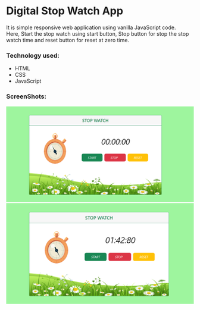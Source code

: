 <h1> Digital Stop Watch App </h1>

<p> 
    It is simple responsive web application using vanilla JavaScript code. <br>
    Here, Start the stop watch using start button, Stop button for stop the stop watch time and reset button for reset at zero time.  
</p>

<h3> Technology used: </h3>

<ul>
    <li>HTML</li>
    <li>CSS</li>
    <li>JavaScript</li>

</ul>

<h3> ScreenShots: </h3>

<div>
    <img src="./screenshots/stopWatch_1.png"  style="display:inline-block"/>
    <img src="./screenshots/stopWatch_2.png"  style="display:inline-block"/>
</div>
